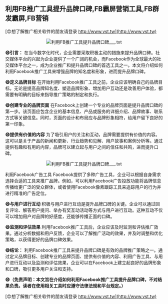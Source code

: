 ## **利用FB推广工具提升品牌口碑,FB霸屏营销工具,FB群发霸屏,FB营销**

[😍想了解推广相关软件的朋友请登录 http://www.vst.tw](http://www.vst.tw)

 <center><img src="https://vst.tw/MP4/tuiguang/png/8.png" alt="利用FB推广工具提升品牌口碑___.txt"></center>

**😄引言：**
在当今数字化时代，企业需要采取积极主动的措施来提升品牌口碑。社交媒体平台的兴起为企业提供了一个广阔的机会，而Facebook作为全球最大的社交媒体平台之一，成为企业推广和提升品牌口碑的首选工具之一。本文将介绍如何利用Facebook推广工具来增强品牌的知名度和形象，进而提升品牌口碑。

**😄定义品牌目标**
在开始利用Facebook推广工具之前，企业应该明确自己的品牌目标。无论是提高品牌知名度、塑造品牌形象、增加用户互动还是改善用户体验，都需要有明确的目标来指导推广策略的制定和执行。

**😄创建专业的品牌页面**
在Facebook上创建一个专业的品牌页面是提升品牌口碑的第一步。该页面应包含企业的基本信息、产品或服务的详细介绍、品牌故事、联系方式等关键信息。同时，页面的设计和布局应与品牌形象相符，给用户留下良好的第一印象。

**😄提供有价值的内容**
为了吸引用户的关注和互动，品牌需要提供有价值的内容。这可以是关于产品的新闻和更新、行业趋势和见解、用户故事和案例分析等。通过提供有趣和有用的内容，品牌可以建立起与用户之间的信任和共鸣，进而提升口碑。

 <center><img src="https://vst.tw/MP4/tuiguang/png/2.png" alt="利用FB推广工具提升品牌口碑___.txt"></center>

利用Facebook广告工具
Facebook提供了多种广告工具，企业可以根据自身需求选择合适的工具来推广品牌。例如，可以利用Facebook广告投放功能将品牌信息传播给更广泛的受众群体，或者使用Facebook像素跟踪工具来追踪用户的行为并进行精准的广告定位。

**😄与用户进行互动**
积极与用户进行互动是提升品牌口碑的关键。企业可以通过回复评论、解答用户提问、举办有奖互动活动等方式与用户进行互动。这种互动不仅可以增加用户对品牌的好感度，还能够传播正面的口碑。

**😄监测和评估效果**
利用Facebook推广工具后，企业应该及时监测和评估推广效果。通过分析数据和用户反馈，企业可以了解推广活动的效果，并及时调整和优化策略，以获得更好的品牌口碑效果。

**😄结论：**
利用Facebook推广工具来提升品牌口碑是有效的品牌推广策略之一。通过定义品牌目标、创建专业的品牌页面、提供有价值的内容、利用广告工具、与用户进行互动以及监测和评估效果，企业可以在Facebook上建立起良好的品牌形象和口碑，吸引更多用户关注和支持。

**😄（免责声明：本文旨在介绍如何利用Facebook推广工具提升品牌口碑，不对结果负责。读者在使用相关工具时应遵守法律法规和平台规定。）**

[😍想了解推广相关软件的朋友请登录 http://www.vst.tw](http://www.vst.tw)



